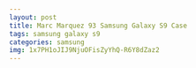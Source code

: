 ```yaml
---
layout: post
title: Marc Marquez 93 Samsung Galaxy S9 Case
tags: samsung galaxy s9
categories: samsung
img: 1x7PH1oJIJ9NjuOFisZyYhQ-R6Y8dZaz2
---
```

